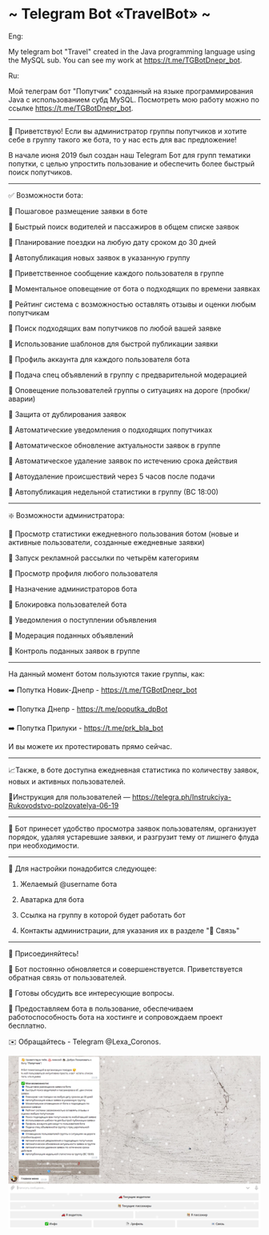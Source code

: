 # ~ Telegram Bot «TravelBot» ~

Eng:

My telegram bot "Travel" created in the Java programming language using the MySQL sub. You can see my work at https://t.me/TGBotDnepr_bot.

Ru:

Мой телеграм бот "Попутчик" созданный на языке программирования Java с использованием субд MySQL. Посмотреть мою работу можно по ссылке https://t.me/TGBotDnepr_bot.

-----------------------------------

👋 Приветствую!
Если вы администратор группы попутчиков и хотите себе в группу такого же бота, то у нас есть для вас предложение!

В начале июня 2019 был создан наш Telegram Бот для групп тематики попутки, с целью упростить пользование и обеспечить более быстрый поиск попутчиков.

-----------------------------------

✅ Возможности бота: 

🔹 Пошаговое размещение заявки в боте

🔹 Быстрый поиск водителей и пассажиров в общем списке заявок

🔹 Планирование поездки на любую дату сроком до 30 дней

🔹 Автопубликация новых заявок в указанную группу

🔹 Приветственное сообщение каждого пользователя в группе

🔹 Моментальное оповещение от бота о подходящих по времени заявках

🔹 Рейтинг система с возможностью оставлять отзывы и оценки любым попутчикам

🔹 Поиск подходящих вам попутчиков по любой вашей заявке

🔹 Использование шаблонов для быстрой публикации заявки 

🔹 Профиль аккаунта для каждого пользователя бота

🔹 Подача спец объявлений в группу с предварительной модерацией

🔹 Оповещение пользователей группы о ситуациях на дороге (пробки/аварии)

🔹 Защита от дублирования заявок

🔹 Автоматические уведомления о подходящих попутчиках

🔹 Автоматическое обновление актуальности заявок в группе

🔹 Автоматическое удаление заявок по истечению срока действия

🔹 Автоудаление происшествий через 5 часов после подачи

🔹 Автопубликация недельной статистики в группу (ВС 18:00)

-----------------------------------

❇️ Возможности администратора:

🔸 Просмотр статистики ежедневного пользования ботом
(новые и активные пользователи, созданные ежедневные заявки)

🔸 Запуск рекламной рассылки по четырём категориям

🔸 Просмотр профиля любого пользователя

🔸 Назначение администраторов бота

🔸 Блокировка пользователей бота

🔸 Уведомления о поступлении объявления

🔸 Модерация поданных объявлений

🔸 Контроль поданных заявок в группе

-----------------------------------

На данный момент ботом пользуются такие группы, как:

➡️ Попутка Новик-Днепр - https://t.me/TGBotDnepr_bot

➡️ Попутка Днепр - https://t.me/poputka_dpBot

➡️ Попутка Прилуки - https://t.me/prk_bla_bot

И вы можете их протестировать прямо сейчас.

-----------------------------------

📈Также, в боте доступна ежедневная статистика по количеству заявок, новых и активных пользователей.

📝Инструкция для пользователей — https://telegra.ph/Instrukciya-Rukovodstvo-polzovatelya-06-19

-----------------------------------

🔻 Бот принесет удобство просмотра заявок пользователям, организует порядок, удаляя устаревшие заявки, и разгрузит тему от лишнего флуда при необходимости.

-----------------------------------

📝 Для настройки понадобится следующее:

1. Желаемый @username бота

2. Аватарка для бота

3. Ссылка на группу в которой будет работать бот

4. Контакты администрации, для указания их в разделе "📧 Связь"

-----------------------------------

🔺 Присоединяйтесь!

💎 Бот постоянно обновляется и совершенствуется. Приветствуется обратная связь от пользователей.

💎 Готовы обсудить все интересующие вопросы.

💎 Предоставляем бота в пользование, обеспечиваем работоспособность бота на хостинге и сопровождаем проект бесплатно.

✉️ Обращайтесь - Telegram @Lexa_Coronos.

![screen](https://github.com/LexaCoronos/TGBotDnepr/blob/master/img/screenshot.PNG)
